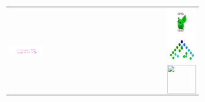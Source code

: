

<table  border-style=" dashed double none">
    <tr>
        <td width="80%" align="left">
            <img align="left" src="./assets/commits.svg" width="90px" height="20px" />
        </td>
        <td>
            <img align="right" src="./assets/grimLeaper.gif" width="75px" height="75px"/>
            <img align="right" src="./assets/binaryTree.gif" width="75px" height="75px"/>
            <img align="right" src="./assets/butterfree.gif" width="75px" height="75px"/>
        </td>
    </tr>
</table>
